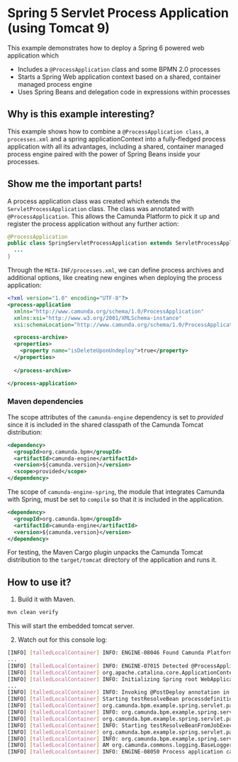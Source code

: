 # Spring 5 Servlet Process Application (using Tomcat 9)

This example demonstrates how to deploy a Spring 6 powered web application which

  * Includes a `@ProcessApplication` class and some BPMN 2.0 processes
  * Starts a Spring Web application context based on a shared, container managed process engine
  * Uses Spring Beans and delegation code in expressions within processes

## Why is this example interesting?

This example shows how to combine a `@ProcessApplication class`, a `processes.xml` and a spring applicationContext into 
a fully-fledged process application with all its advantages, including a shared, container managed process engine paired 
with the power of Spring Beans inside your processes.

## Show me the important parts!

A process application class was created which extends the `ServletProcessApplication` class. The class was annotated 
with `@ProcessApplication`. This allows the Camunda Platform to pick it up and register the process application 
without any further action:

```java
@ProcessApplication
public class SpringServletProcessApplication extends ServletProcessApplication {
  ...
}
```

Through the `META-INF/processes.xml`, we can define process archives and additional options, like creating new engines 
when deploying the process application:

```xml
<?xml version="1.0" encoding="UTF-8"?>
<process-application
  xmlns="http://www.camunda.org/schema/1.0/ProcessApplication"
  xmlns:xsi="http://www.w3.org/2001/XMLSchema-instance"
  xsi:schemaLocation="http://www.camunda.org/schema/1.0/ProcessApplication http://www.camunda.org/schema/1.0/ProcessApplication">

  <process-archive>
  <properties>
    <property name="isDeleteUponUndeploy">true</property>
  </properties>
  
  </process-archive>

</process-application>
```

### Maven dependencies

The scope attributes of the `camunda-engine` dependency is set to *provided* since it is included in the shared classpath of the Camunda Tomcat distribution:

```xml
<dependency>
  <groupId>org.camunda.bpm</groupId>
  <artifactId>camunda-engine</artifactId>
  <version>${camunda.version}</version>
  <scope>provided</scope>
</dependency>
```

The scope of `camunda-engine-spring`, the module that integrates Camunda with Spring, must be set to `compile` so that it is included in the application.

```xml
<dependency>
  <groupId>org.camunda.bpm</groupId>
  <artifactId>camunda-engine</artifactId>
  <version>${camunda.version}</version>
</dependency>
```

For testing, the Maven Cargo plugin unpacks the Camunda Tomcat distribution to the `target/tomcat` directory of the application and runs it.

## How to use it?

1. Build it with Maven.

```bash
mvn clean verify
```

This will start the embedded tomcat server.

2. Watch out for this console log:

```bash
[INFO] [talledLocalContainer] INFO: ENGINE-08046 Found Camunda Platform configuration in CATALINA_BASE/CATALINA_HOME conf directory [./target/cargo/configurations/tomcat9x/conf/bpm-platform.xml] at './target/cargo/configurations/tomcat10x/conf/bpm-platform.xml'
...
[INFO] [talledLocalContainer] INFO: ENGINE-07015 Detected @ProcessApplication class 'org.camunda.bpm.example.spring.servlet.pa.SpringServletProcessApplication'
[INFO] [talledLocalContainer] org.apache.catalina.core.ApplicationContext log
[INFO] [talledLocalContainer] INFO: Initializing Spring root WebApplicationContext
...
[INFO] [talledLocalContainer] INFO: Invoking @PostDeploy annotation in org.camunda.bpm.example.spring.servlet.pa.SpringServletProcessApplication
[INFO] [talledLocalContainer] Starting testResolveBean processdefinition
[INFO] [talledLocalContainer] org.camunda.bpm.example.spring.servlet.pa.ExampleBean invoke
[INFO] [talledLocalContainer] INFO: org.camunda.bpm.example.spring.servlet.pa.ExampleBean is currently invoked.
[INFO] [talledLocalContainer] org.camunda.bpm.example.spring.servlet.pa.SpringServletProcessApplication startProcess
[INFO] [talledLocalContainer] INFO: Starting testResolveBeanFromJobExecutor processdefinition
[INFO] [talledLocalContainer] org.camunda.bpm.example.spring.servlet.pa.ExampleDelegateBean execute
[INFO] [talledLocalContainer] INFO: org.camunda.bpm.example.spring.servlet.pa.ExampleDelegateBean is currently invoked.
[INFO] [talledLocalContainer] AM org.camunda.commons.logging.BaseLogger logInfo
[INFO] [talledLocalContainer] INFO: ENGINE-08050 Process application camunda-quickstart-spring-servlet-pa-tomcat successfully deployed
```

